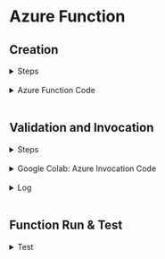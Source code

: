 # Azure Function

## Creation

<details>
<summary>Steps</summary>

<img src="./azure_images/a1.png" alt="Creating Azure Function" width="300">
<br />

<img src="./azure_images/a2.png" alt="Creating Azure Function" width="300">
<br />

<img src="./azure_images/a3.png" alt="Creating Azure Function" width="300">
<br />

<img src="./azure_images/a4.png" alt="Creating Azure Function" width="300">
<br />

<img src="./azure_images/a5.png" alt="Creating Azure Function" width="300">
<br />

<img src="./azure_images/a6.png" alt="Creating Azure Function" width="300">
<br />

<img src="./azure_images/a7.png" alt="Creating Azure Function" width="300">
<br />

<img src="./azure_images/a8.png" alt="Creating Azure Function" width="300">
<br />

<img src="./azure_images/a9.png" alt="Creating Azure Function" width="300">
<br />

<img src="./azure_images/a10.png" alt="Creating Azure Function" width="200">

</details>

<br />

<details>
<summary>Azure Function Code</summary>

<br />

```bash
import azure.functions as func
import logging

app = func.FunctionApp(http_auth_level=func.AuthLevel.FUNCTION)

@app.route(route="http_trigger1")
def http_trigger1(req: func.HttpRequest) -> func.HttpResponse:
    logging.info('Python HTTP trigger function processed a request.')

    hba1c_str = req.params.get('hba1c')

    if not hba1c_str:
        try:
            req_body = req.get_json()
            hba1c_str = req_body.get('hba1c')
        except ValueError:
            hba1c_str = None

    try:
        hba1c = float(hba1c_str) if hba1c_str else None
    except ValueError:
        hba1c = None

    if hba1c is not None:
        if hba1c <= 4.0:
            status = "Cause for concern — please see a doctor"
        elif 4.1 <= hba1c <= 5.7:
            status = "Normal (You do not have Diabetes)"
        elif 5.8 <= hba1c <= 6.5:
            status = "You Are Prediabetic"
        else:
            status = "Abnormal (You Have Diabetes)"
        message = f"Your HbA1C level is {hba1c}% which means: {status}."
    else:
        message = (
            "This HTTP triggered function executed successfully. "
            "Enter a 'hba1c' value in the query string or request body to receive an interpretation."
        )

    return func.HttpResponse(message, status_code=200)
```

</details>

<br />

## Validation and Invocation

<details>
<summary>Steps</summary>

<br />

<img src="./azure_images/upandrunning.png" alt="Function creted" width="800">

<br />

<img src="./azure_images/a11.png" alt="Function creted" width="700">


<br />

<img src="./azure_images/a12_colabcode.png" alt="Function creted" width="800">

<br />

> #13 was feeling unlucky!

<br />

<img src="./azure_images/a14.png" alt="Google Colab" width="800">

</details>

<br />

<details>
<summary>Google Colab: Azure Invocation Code</summary>

```bash
import requests

BASE_URL = "https://serverless1-dca6gxfkhadfc0b2.canadacentral-01.azurewebsites.net/"
FUNCTION = "http_trigger1"
KEY = "enter auto generated key here"

url = f"{BASE_URL}/api/{FUNCTION}"
params = {"hba1c": "5", "code": KEY}

print(url)
print(params)

azure_response = requests.get(url, params=params, timeout=20)

print(azure_response.status_code)
print(azure_response.text)
```
</details>

<br />

<details>
<summary>Log</summary>

<br />

<img src="./azure_images/a16logs.png" alt="Log" width="800">

<br />

</details>
<br />

## Function Run & Test

<details>
<summary>Test</summary>

<br />

> HbA1C = 4

<img src="./azure_images/test1.png" alt="Function test" width="300">

<br />

> HbA1C = 5

<img src="./azure_images/test2.png" alt="Function test" width="300">

<br />

> HbA1C = 6

<img src="./azure_images/test3.png" alt="Function test" width="300">

<br />

> HbA1C = 7

<img src="./azure_images/test4.png" alt="Function test" width="300">

<br />
</details>


